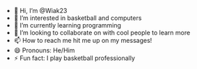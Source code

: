 - 👋 Hi, I’m @Wiak23
- 👀 I’m interested in basketball and computers
- 🌱 I’m currently learning programming
- 💞️ I’m looking to collaborate on with cool people to learn more
- 📫 How to reach me hit me up on my messages!
- 😄 Pronouns: He/Him
- ⚡ Fun fact: I play basketball professionally

<!---
Wiak23/Wiak23 is a ✨ special ✨ repository because its `README.md` (this file) appears on your GitHub profile.
You can click the Preview link to take a look at your changes.
--->

